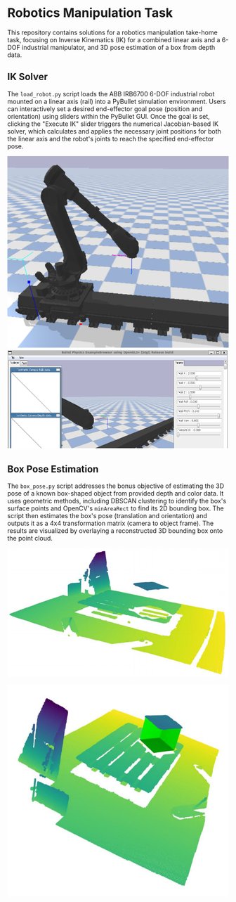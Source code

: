 # Robotics Manipulation Task

This repository contains solutions for a robotics manipulation take-home task, focusing on Inverse Kinematics (IK) for a combined linear axis and a 6-DOF industrial manipulator, and 3D pose estimation of a box from depth data.

## IK Solver

The `load_robot.py` script loads the ABB IRB6700 6-DOF industrial robot mounted on a linear axis (rail) into a PyBullet simulation environment. Users can interactively set a desired end-effector goal pose (position and orientation) using sliders within the PyBullet GUI. Once the goal is set, clicking the "Execute IK" slider triggers the numerical Jacobian-based IK solver, which calculates and applies the necessary joint positions for both the linear axis and the robot's joints to reach the specified end-effector pose.

![Robot IK Simulation](assets/robot.png "Simulation of the robot reaching a goal pose")
![Robot IK Simulation](assets/sim.png "Simulation of the robot reaching a goal pose")

## Box Pose Estimation

The `box_pose.py` script addresses the bonus objective of estimating the 3D pose of a known box-shaped object from provided depth and color data. It uses geometric methods, including DBSCAN clustering to identify the box's surface points and OpenCV's `minAreaRect` to find its 2D bounding box. The script then estimates the box's pose (translation and orientation) and outputs it as a 4x4 transformation matrix (camera to object frame). The results are visualized by overlaying a reconstructed 3D bounding box onto the point cloud.

![Robot IK Simulation](assets/pcl.png "Point Cloud without reconstructed Box")

![Robot IK Simulation](assets/pose.png "Point Cloud with reconstructed Box")

